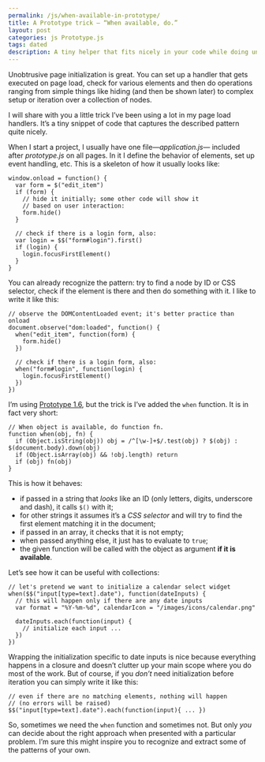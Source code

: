 ```yaml
---
permalink: /js/when-available-in-prototype/
title: A Prototype trick — “When available, do.”
layout: post
categories: js Prototype.js
tags: dated
description: A tiny helper that fits nicely in your code while doing unobtrusive scripting
---
```


Unobtrusive page initialization is great. You can set up a handler that gets executed on page load, check for various elements and then do operations ranging from simple things like hiding (and then be shown later) to complex setup or iteration over a collection of nodes.

I will share with you a little trick I’ve been using a lot in my page load handlers. It’s a tiny snippet of code that captures the described pattern quite nicely.

When I start a project, I usually have one file—<i>application.js</i>— included after <i>prototype.js</i> on all pages. In it I define the behavior of elements, set up event handling, etc. This is a skeleton of how it usually looks like:

    window.onload = function() {
      var form = $("edit_item")
      if (form) {
        // hide it initially; some other code will show it
        // based on user interaction:
        form.hide()
      }
    
      // check if there is a login form, also:
      var login = $$("form#login").first()
      if (login) {
        login.focusFirstElement()
      }
    }

You can already recognize the pattern: try to find a node by ID or CSS selector, check if the element is there and then do something with it. I like to write it like this:

    // observe the DOMContentLoaded event; it's better practice than onload
    document.observe("dom:loaded", function() {
      when("edit_item", function(form) {
        form.hide()
      })
    
      // check if there is a login form, also:
      when("form#login", function(login) {
        login.focusFirstElement()
      })
    })

I’m using [Prototype 1.6][1], but the trick is I’ve added the `when` function. It is in fact very short:

    // When object is available, do function fn.
    function when(obj, fn) {
      if (Object.isString(obj)) obj = /^[\w-]+$/.test(obj) ? $(obj) : $(document.body).down(obj)
      if (Object.isArray(obj) && !obj.length) return
      if (obj) fn(obj)
    }

This is how it behaves:

* if passed in a string that _looks_ like an ID (only letters, digits, underscore and dash), it calls `$()` with it;
* for other strings it assumes it’s a _CSS selector_ and will try to find the first element matching it in the document;
* if passed in an array, it checks that it is not empty;
* when passed anything else, it just has to evaluate to `true`;
* the given function will be called with the object as argument **if it is available**.

Let’s see how it can be useful with collections:

    // let's pretend we want to initialize a calendar select widget
    when($$("input[type=text].date"), function(dateInputs) {
      // this will happen only if there are any date inputs
      var format = "%Y-%m-%d", calendarIcon = "/images/icons/calendar.png"
    
      dateInputs.each(function(input) {
        // initialize each input ...
      })
    })

Wrapping the initialization specific to date inputs is nice because everything happens in a closure and doesn’t clutter up your main scope where you do most of the work. But of course, if you _don’t_ need initialization before iteration you can simply write it like this:

    // even if there are no matching elements, nothing will happen
    // (no errors will be raised)
    $$("input[type=text].date").each(function(input){ ... })

So, sometimes we need the `when` function and sometimes not. But only _you_ can decide about the right approach when presented with a particular problem. I’m sure this might inspire you to recognize and extract some of the patterns of your own.


[1]: http://prototypejs.org/2007/10/16/prototype-1-6-0-rc1-changes-to-the-class-and-event-apis-hash-rewrite-and-bug-fixes